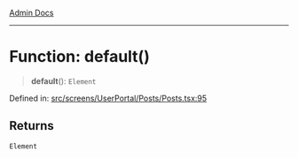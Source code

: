 [Admin Docs](/)

***

# Function: default()

> **default**(): `Element`

Defined in: [src/screens/UserPortal/Posts/Posts.tsx:95](https://github.com/PalisadoesFoundation/talawa-admin/blob/main/src/screens/UserPortal/Posts/Posts.tsx#L95)

## Returns

`Element`
